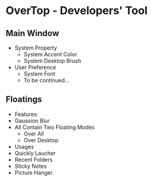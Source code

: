 # OverTop - Developers' Tool
## Main Window
- System Property
    - System Accent Color
    - System Desktop Brush
- User Preference
    - System Font
    - To be continued...
## Floatings
- Features:
- Gaussion Blur
- All Contain Two Floating Modes
    - Over All
    - Over Desktop
- Usages
- Quickly Laucher
- Recent Folders
- Sticky Notes
- Picture Hanger